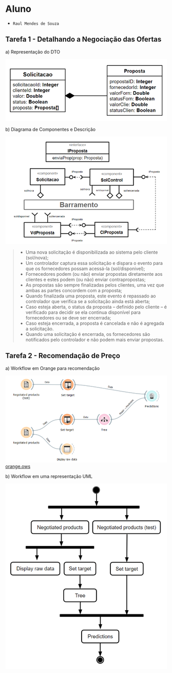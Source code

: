 # Aluno
* `Raul Mendes de Souza`

## Tarefa 1 - Detalhando a Negociação das Ofertas

a) Representação do DTO

![DTO](images/dto.png)

b) Diagrama de Componentes e Descrição

![Coreografia](images/coreografia.png)

> * Uma nova solicitação é disponibilizada ao sistema pelo cliente (sol/nova);
> * Um controlador captura essa solicitação e dispara o evento para que os fornecedores possam acessá-la (sol/disponivel);
> * Fornecedores podem (ou não) enviar propostas diretamente aos clientes e estes podem (ou não) enviar contrapropostas;
> * As propostas são sempre finalizadas pelos clientes, uma vez que ambas as partes concordem com a proposta;
> * Quando finalizada uma proposta, este evento é repassado ao controlador que verifica se a solicitação ainda está aberta;
> * Caso esteja aberta, o status da proposta – definido pelo cliente – é verificado para decidir se ela continua disponível para fornecedores ou se deve ser encerrada;
> * Caso esteja encerrada, a proposta é cancelada e não é agregada a solicitação.
> * Quando uma solicitação é encerrada, os fornecedores são notificados pelo controlador e não podem mais enviar propostas.

## Tarefa 2 - Recomendação de Preço

a) Workflow em Orange para recomendação

![Workflow Orange](images/workflow-orange.png)
[orange.ows](workflows/orange.ows)

b) Workflow em uma representação UML

![Workflow UML](images/workflow-uml.png)
